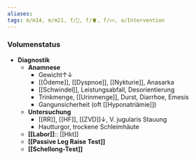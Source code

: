 ```yaml
---
aliases: 
tags: m/m14, m/m21, f/🍺, f/🫀, f/💤, a/Intervention
---
```

### Volumenstatus
- **Diagnostik**
	- **Anamnese**
		- Gewicht↑↓
		- [[Ödeme]], [[Dyspnoe]], [[Nykturie]], Anasarka
		- [[Schwindel]], Leistungsabfall, Desorientierung
		- Trinkmenge, [[Urinmenge]], Durst, Diarrhoe, Emesis
		- Gangunsicherheit (oft [[Hyponatriämie]])
	- **Untersuchung**
		- [[RR]], [[HF]], [[ZVD]]↓, V. jugularis Stauung
		- Hautturgor, trockene Schleimhäute
	- **[[Labor]]**:: [[Hkt]]
	- **[[Passive Leg Raise Test]]**
	- **[[Schellong-Test]]**